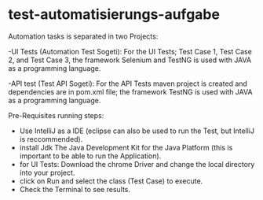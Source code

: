 # test-automatisierungs-aufgabe


Automation tasks is separated in two Projects: 


-UI Tests (Automation Test Sogeti): For the UI Tests; Test Case 1, Test Case 2, and Test Case 3, the framework Selenium and TestNG is used with JAVA as a programming language.


-API test (Test API Sogeti): For the API Tests maven project is created and dependencies are in pom.xml file; the framework TestNG is used with JAVA as a programming language.


Pre-Requisites running steps:

- Use IntelliJ as a IDE (eclipse can also be used to run the Test, but IntelliJ is reccommended).
- install Jdk The Java Development Kit for the Java Platform (this is important to be able to run the Application).
- for UI Tests: Download the chrome Driver and change the local directory into your project.
- click on Run and select the class (Test Case) to execute.
- Check the Terminal to see results.
